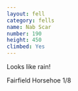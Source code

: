 ```yaml
---
layout: fell
category: fells
name: Nab Scar
number: 190
height: 450
climbed: Yes
---
```

Looks like rain!

Fairfield Horsehoe 1/8
